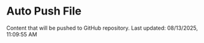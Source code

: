 # Auto Push File

Content that will be pushed to GitHub repository.
Last updated: 08/13/2025, 11:09:55 AM